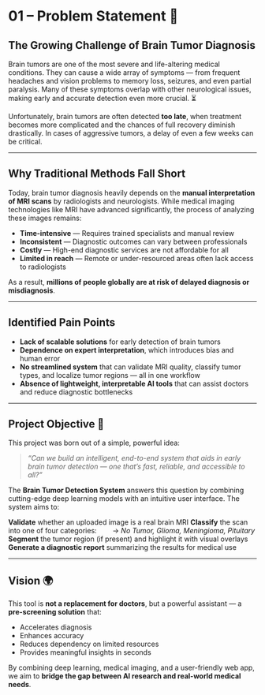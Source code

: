 # 01 – Problem Statement 🧩

## The Growing Challenge of Brain Tumor Diagnosis

Brain tumors are one of the most severe and life-altering medical conditions. They can cause a wide array of symptoms — from frequent headaches and vision problems to memory loss, seizures, and even partial paralysis. Many of these symptoms overlap with other neurological issues, making early and accurate detection even more crucial. ⏳

Unfortunately, brain tumors are often detected **too late**, when treatment becomes more complicated and the chances of full recovery diminish drastically. In cases of aggressive tumors, a delay of even a few weeks can be critical.

---

## Why Traditional Methods Fall Short 

Today, brain tumor diagnosis heavily depends on the **manual interpretation of MRI scans** by radiologists and neurologists. While medical imaging technologies like MRI have advanced significantly, the process of analyzing these images remains:

* **Time-intensive** — Requires trained specialists and manual review
* **Inconsistent** — Diagnostic outcomes can vary between professionals
* **Costly** — High-end diagnostic services are not affordable for all
* **Limited in reach** — Remote or under-resourced areas often lack access to radiologists

As a result, **millions of people globally are at risk of delayed diagnosis or misdiagnosis**.

---

## Identified Pain Points

* **Lack of scalable solutions** for early detection of brain tumors
* **Dependence on expert interpretation**, which introduces bias and human error
* **No streamlined system** that can validate MRI quality, classify tumor types, and localize tumor regions — all in one workflow
* **Absence of lightweight, interpretable AI tools** that can assist doctors and reduce diagnostic bottlenecks

---

## Project Objective 🎯

This project was born out of a simple, powerful idea:

> *“Can we build an intelligent, end-to-end system that aids in early brain tumor detection — one that’s fast, reliable, and accessible to all?”*

The **Brain Tumor Detection System** answers this question by combining cutting-edge deep learning models with an intuitive user interface. The system aims to:

**Validate** whether an uploaded image is a real brain MRI
**Classify** the scan into one of four categories:
  → *No Tumor, Glioma, Meningioma, Pituitary*
**Segment** the tumor region (if present) and highlight it with visual overlays
**Generate a diagnostic report** summarizing the results for medical use

---

## Vision 🌍

This tool is **not a replacement for doctors**, but a powerful assistant — a **pre-screening solution** that:

* Accelerates diagnosis
* Enhances accuracy
* Reduces dependency on limited resources
* Provides meaningful insights in seconds

By combining deep learning, medical imaging, and a user-friendly web app, we aim to **bridge the gap between AI research and real-world medical needs**.
